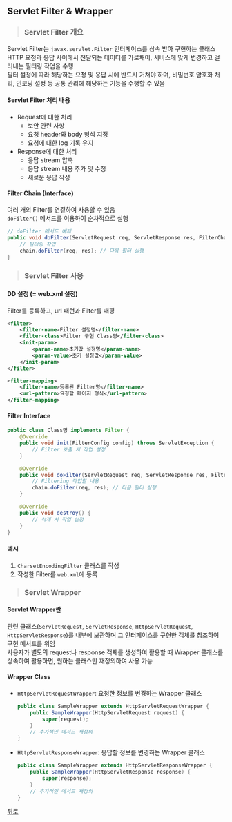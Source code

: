 ## Servlet Filter & Wrapper
> ### Servlet Filter 개요
Servlet Filter는 `javax.servlet.Filter` 인터페이스를 상속 받아 구현하는 클래스</br>
HTTP 요청과 응답 사이에서 전달되는 데이터를 가로채어, 서비스에 맞게 변경하고 걸러내는 필터링 작업을 수행</br>
필터 설정에 따라 해당하는 요청 및 응답 시에 반드시 거쳐야 하며, 비밀번호 암호화 처리, 인코딩 설정 등 공통 관리에 해당하는 기능을 수행할 수 있음

#### Servlet Filter 처리 내용
- Request에 대한 처리
  - 보안 관련 사항
  - 요청 header와 body 형식 지정
  - 요청에 대한 log 기록 유지
- Response에 대한 처리
  - 응답 stream 압축
  - 응답 stream 내용 추가 및 수정
  - 새로운 응답 작성

#### Filter Chain (Interface)
여러 개의 Filter를 연결하여 사용할 수 있음</br>
`doFilter()` 메서드를 이용하여 순차적으로 실행

```java
// doFilter 메서드 예제
public void doFilter(ServletRequest req, ServletResponse res, FilterChain chain) throws IOException, ServletException {
    // 필터링 작업
    chain.doFilter(req, res); // 다음 필터 실행
}
```

> ### Servlet Filter 사용
#### DD 설정 (= web.xml 설정)
Filter를 등록하고, url 패턴과 Filter를 매핑

```xml
<filter>
    <filter-name>Filter 설정명</filter-name>
    <filter-class>Filter 구현 Class명</filter-class>
    <init-param>
        <param-name>초기값 설정명</param-name>
        <param-value>초기 설정값</param-value>
    </init-param>
</filter>

<filter-mapping>
    <filter-name>등록된 Filter명</filter-name>
    <url-pattern>요청할 페이지 형식</url-pattern>
</filter-mapping>
```

#### Filter Interface
```java
public class Class명 implements Filter {
    @Override
    public void init(FilterConfig config) throws ServletException {
        // Filter 호출 시 작업 설정
    }

    @Override
    public void doFilter(ServletRequest req, ServletResponse res, FilterChain chain) throws IOException, ServletException {
        // Filtering 작업할 내용
        chain.doFilter(req, res); // 다음 필터 실행
    }

    @Override
    public void destroy() {
        // 삭제 시 작업 설정
    }
}
```

#### 예시
1. `CharsetEncodingFilter` 클래스를 작성
2. 작성한 Filter를 `web.xml`에 등록

> ### Servlet Wrapper
#### Servlet Wrapper란
관련 클래스(`ServletRequest`, `ServletResponse`, `HttpServletRequest`, `HttpServletResponse`)를 내부에 보관하며 그 인터페이스를 구현한 객체를 참조하여 구현 메서드를 위임</br>
사용자가 별도의 request나 response 객체를 생성하여 활용할 때 Wrapper 클래스를 상속하여 활용하면, 원하는 클래스만 재정의하여 사용 가능

#### Wrapper Class
- `HttpServletRequestWrapper`: 요청한 정보를 변경하는 Wrapper 클래스
    ```java
    public class SampleWrapper extends HttpServletRequestWrapper {
        public SampleWrapper(HttpServletRequest request) {
            super(request);
        }
        // 추가적인 메서드 재정의
    }
    ```

- `HttpServletResponseWrapper`: 응답할 정보를 변경하는 Wrapper 클래스
    ```java
    public class SampleWrapper extends HttpServletResponseWrapper {
        public SampleWrapper(HttpServletResponse response) {
            super(response);
        }
        // 추가적인 메서드 재정의
    }
    ```

[뒤로](ServletJSP.md)
